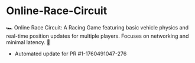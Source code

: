 # Online-Race-Circuit
🏎️ Online Race Circuit: A Racing Game featuring basic vehicle physics and real-time position updates for multiple players. Focuses on networking and minimal latency. 🏁


- Automated update for PR #1-1760491047-276